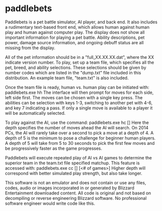 paddlebets
==========

Paddlebets is a pet battle simulator, AI player, and back end.  It also includes a rudimentary text-based front end, which allows human against human play and human against computer play.  The display does not show all  important information for playing a pet battle.  Ability descriptions, pet power, damage source information, and ongoing debuff status are all missing from the display.

All of the pet information should be in a "full_XX.XX.XX.dat", where the XX indicate version number.  To play, set up a team file, which specifies all the pet, breed, and ability selections.  These selections should be given by number codes which are listed in the "dump.txt" file included in this distribution. An example team file, "team.txt" is also included.

Once the team file is ready, human vs. human play can be initiated with:
      paddlebets.exe <pet data file> hh <team file>
The interface will then prompt for moves for each side, left side first.  The moves can be chosen with a single key press.  The abilities can be selection with keys 1-3, switching to another pet with 4-6, and key 7 indicating a pass.  If only a single move is available to a player it will be automatically selected.

To play against the AI, use the command:
      paddlebets.exe <pet data file> hc <team file> [<depth>]
Here the depth specifies the number of moves ahead the AI will search.  On 2014 PCs, the AI will rarely take over a second to pick a move at a depth of 4.  A depth of 5 is the minimum to pose a challenge for beginner human players.  A depth of 5 will take from 5 to 30 seconds to pick the first few moves and be progressively faster as the game progresses.

Paddlebets will execute repeated play of AI vs AI games to determine the superior team in the team.txt file specified matchup.  This feature is accessed with:
      paddlebets.exe <pet data file> cc <team file> [<depth>] [<# of games>]
Higher depth will correspond with better simulated play strength, but also take longer.

This software is not an emulator and does not contain or use any files, codes, audio or images incorporated in or generated by Blizzard Entertainment downloaded content.  All code is original and not based on decompiling or reverse engineering Blizzard software.  No professional software engineer would write code like this.
